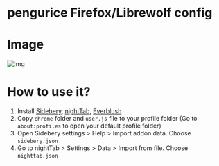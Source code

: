 # pengurice Firefox/Librewolf config

# Image
![img](https://i.imgur.com/M0vvmo3.png)

# How to use it?
1. Install [Sidebery](https://addons.mozilla.org/en-US/firefox/addon/sidebery/), [nightTab](https://addons.mozilla.org/en-US/firefox/addon/nighttab), [Everblush](https://addons.mozilla.org/en-US/firefox/addon/everblushcs/)
2. Copy `chrome` folder and `user.js` file to your profile folder (Go to `about:profiles` to open your default profile folder)
3. Open Sidebery settings > Help > Import addon data. Choose `sidebery.json`
4. Go to nightTab > Settings > Data > Import from file. Choose `nighttab.json`
